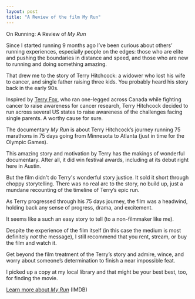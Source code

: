 ```yaml
---
layout: post
title: "A Review of the film My Run"
---
```


On Running: A Review of _My Run_

Since I started running 9 months ago I’ve been curious about others’ running experiences, especially people on the edges: those who are elite and pushing the boundaries in distance and speed, and those who are new to running and doing something amazing.

That drew me to the story of Terry Hitchcock: a widower who lost his wife to cancer, and single father raising three kids. You probably heard his story back in the early 90s.

Inspired by [Terry Fox](https://en.wikipedia.org/wiki/Terry_Fox), who ran one-legged across Canada while fighting cancer to raise awareness for cancer research, Terry Hitchcock decided to run across several US states to raise awareness of the challenges facing single parents. A worthy cause for sure.

The documentary _My Run_ is about Terry Hitchcock’s journey running 75 marathons in 75 days going from Minnesota to Atlanta (just in time for the Olympic Games).

This amazing story and motivation by Terry has the makings of wonderful documentary. After all, it did win festival awards, including at its debut right here in Austin.

But the film didn't do Terry's wonderful story justice. It sold it short through choppy storytelling. There was no real arc to the story, no build up, just a mundane recounting of the timeline of Terry’s epic run.

As Terry progressed through his 75 days journey, the film was a headwind, holding back any sense of progress, drama, and excitement.

It seems like a such an easy story to tell (to a non-filmmaker like me).

Despite the experience of the film itself (in this case the medium is most definitely _not_ the message), I still recommend that you rent, stream, or buy the film and watch it. 

Get beyond the film treatment of the Terry’s story and admire, wince, and worry about someone’s determination to finish a near impossible feat.

I picked up a copy at my local library and that might be your best best, too, for finding the movie. 

[Learn more about _My Run_](http://www.imdb.com/title/tt1041659/) (IMDB)
